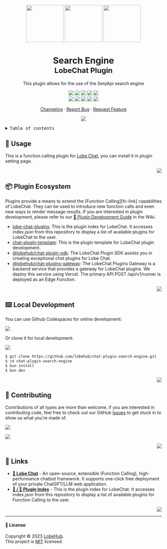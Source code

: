 <a name="readme-top"></a>

<div align="center">

<img height="120" src="https://registry.npmmirror.com/@lobehub/assets-emoji/1.3.0/files/assets/puzzle-piece.webp">
<img height="120" src="https://gw.alipayobjects.com/zos/kitchen/qJ3l3EPsdW/split.svg">
<img height="120" src="https://registry.npmmirror.com/@lobehub/assets-emoji/1.3.0/files/assets/magnifying-glass-tilted-left.webp">

<h1>Search Engine<br/><sup>LobeChat Plugin</sup></h1>

This plugin allows for the use of the SerpApi search engine

[![][🤯-🧩-lobehub-shield]][🤯-🧩-lobehub-link]
[![][github-release-shield]][github-release-link]
[![][github-releasedate-shield]][github-releasedate-link]
[![][github-action-test-shield]][github-action-test-link]
[![][github-action-release-shield]][github-action-release-link]<br/>
[![][github-contributors-shield]][github-contributors-link]
[![][github-forks-shield]][github-forks-link]
[![][github-stars-shield]][github-stars-link]
[![][github-issues-shield]][github-issues-link]
[![][github-license-shield]][github-license-link]

[Changelog](./CHANGELOG.md) · [Report Bug][github-issues-link] · [Request Feature][github-issues-link]

![](https://raw.githubusercontent.com/andreasbm/readme/master/assets/lines/rainbow.png)

</div>

<details>
<summary><kbd>Table of contents</kbd></summary>

#### TOC

- [🤯 Usage](#-usage)
- [📦 Plugin Ecosystem](#-plugin-ecosystem)
- [⌨️ Local Development](#️-local-development)
- [🤝 Contributing](#-contributing)
- [🔗 Links](#-links)

####

</details>

## 🤯 Usage

This is a function calling plugin for [Lobe Chat](https://github.com/lobehub/lobe-chat), you can install it in plugin setting page.

<div align="right">

[![][back-to-top]](#readme-top)

</div>

## 📦 Plugin Ecosystem

Plugins provide a means to extend the \[Function Calling]\[fc-link] capabilities of LobeChat. They can be used to introduce new function calls and even new ways to render message results. If you are interested in plugin development, please refer to our [📘 Plugin Development Guide](https://github.com/lobehub/lobe-chat/wiki/Plugin-Development) in the Wiki.

- [lobe-chat-plugins][lobe-chat-plugins]: This is the plugin index for LobeChat. It accesses index.json from this repository to display a list of available plugins for LobeChat to the user.
- [chat-plugin-template][chat-plugin-template]: This is the plugin template for LobeChat plugin development.
- [@lobehub/chat-plugin-sdk][chat-plugin-sdk]: The LobeChat Plugin SDK assists you in creating exceptional chat plugins for Lobe Chat.
- [@lobehub/chat-plugins-gateway][chat-plugins-gateway]: The LobeChat Plugins Gateway is a backend service that provides a gateway for LobeChat plugins. We deploy this service using Vercel. The primary API POST /api/v1/runner is deployed as an Edge Function.

<div align="right">

[![][back-to-top]](#readme-top)

</div>

## ⌨️ Local Development

You can use Github Codespaces for online development:

[![][github-codespace-shield]][github-codespace-link]

Or clone it for local development:

[![][bun-shield]][bun-link]

```bash
$ git clone https://github.com/lobehub/chat-plugin-search-engine.git
$ cd chat-plugin-search-engine
$ bun install
$ bun dev
```

<div align="right">

[![][back-to-top]](#readme-top)

</div>

## 🤝 Contributing

Contributions of all types are more than welcome, if you are interested in contributing code, feel free to check out our GitHub [Issues][github-issues-link] to get stuck in to show us what you’re made of.

[![][pr-welcome-shield]][pr-welcome-link]

[![][github-contrib-shield]][github-contrib-link]

<div align="right">

[![][back-to-top]](#readme-top)

</div>

## 🔗 Links

- **[🤖 Lobe Chat](https://github.com/lobehub/lobe-chat)** - An open-source, extensible (Function Calling), high-performance chatbot framework. It supports one-click free deployment of your private ChatGPT/LLM web application.
- **[🧩 / 🏪 Plugin Index](https://github.com/lobehub/lobe-chat-plugins)** - This is the plugin index for LobeChat. It accesses index.json from this repository to display a list of available plugins for Function Calling to the user.

<div align="right">

[![][back-to-top]](#readme-top)

</div>

---

#### 📝 License

Copyright © 2023 [LobeHub][profile-link]. <br />
This project is [MIT](./LICENSE) licensed.

<!-- LINK GROUP -->

[🤯-🧩-lobehub-link]: https://github.com/lobehub/lobe-chat-plugins
[🤯-🧩-lobehub-shield]: https://img.shields.io/badge/%F0%9F%A4%AF%20%26%20%F0%9F%A7%A9%20LobeHub-Plugin-95f3d9?labelColor=black&style=flat-square
[back-to-top]: https://img.shields.io/badge/-BACK_TO_TOP-black?style=flat-square
[bun-link]: https://bun.sh
[bun-shield]: https://img.shields.io/badge/-speedup%20with%20bun-black?logo=bun&style=for-the-badge
[chat-plugin-sdk]: https://github.com/lobehub/chat-plugin-sdk
[chat-plugin-template]: https://github.com/lobehub/chat-plugin-
[chat-plugins-gateway]: https://github.com/lobehub/chat-plugins-gateway
[github-action-release-link]: https://github.com/lobehub/chat-plugin-search-engine/actions/workflows/release.yml
[github-action-release-shield]: https://img.shields.io/github/actions/workflow/status/lobehub/chat-plugin-search-engine/release.yml?label=release&labelColor=black&logo=githubactions&logoColor=white&style=flat-square
[github-action-test-link]: https://github.com/lobehub/chat-plugin-search-engine/actions/workflows/test.yml
[github-action-test-shield]: https://img.shields.io/github/actions/workflow/status/lobehub/chat-plugin-search-engine/test.yml?label=test&labelColor=black&logo=githubactions&logoColor=white&style=flat-square
[github-codespace-link]: https://codespaces.new/lobehub/chat-plugin-search-engine
[github-codespace-shield]: https://github.com/codespaces/badge.svg
[github-contrib-link]: https://github.com/lobehub/chat-plugin-search-engine/graphs/contributors
[github-contrib-shield]: https://contrib.rocks/image?repo=lobehub%2Fchat-plugin-search-engine
[github-contributors-link]: https://github.com/lobehub/chat-plugin-search-engine/graphs/contributors
[github-contributors-shield]: https://img.shields.io/github/contributors/lobehub/chat-plugin-search-engine?color=c4f042&labelColor=black&style=flat-square
[github-forks-link]: https://github.com/lobehub/chat-plugin-search-engine/network/members
[github-forks-shield]: https://img.shields.io/github/forks/lobehub/chat-plugin-search-engine?color=8ae8ff&labelColor=black&style=flat-square
[github-issues-link]: https://github.com/lobehub/chat-plugin-search-engine/issues
[github-issues-shield]: https://img.shields.io/github/issues/lobehub/chat-plugin-search-engine?color=ff80eb&labelColor=black&style=flat-square
[github-license-link]: https://github.com/lobehub/chat-plugin-search-engine/blob/main/LICENSE
[github-license-shield]: https://img.shields.io/github/license/lobehub/chat-plugin-search-engine?color=white&labelColor=black&style=flat-square
[github-release-link]: https://github.com/lobehub/chat-plugin-search-engine/releases
[github-release-shield]: https://img.shields.io/github/v/release/lobehub/chat-plugin-search-engine?color=369eff&labelColor=black&logo=github&style=flat-square
[github-releasedate-link]: https://github.com/lobehub/chat-plugin-search-engine/releases
[github-releasedate-shield]: https://img.shields.io/github/release-date/lobehub/chat-plugin-search-engine?labelColor=black&style=flat-square
[github-stars-link]: https://github.com/lobehub/chat-plugin-search-engine/network/stargazers
[github-stars-shield]: https://img.shields.io/github/stars/lobehub/chat-plugin-search-engine?color=ffcb47&labelColor=black&style=flat-square
[lobe-chat-plugins]: https://github.com/lobehub/lobe-chat-plugins
[pr-welcome-link]: https://github.com/lobehub/chat-plugin-search-engine/pulls
[pr-welcome-shield]: https://img.shields.io/badge/%F0%9F%A4%AF%20PR%20WELCOME-%E2%86%92-ffcb47?labelColor=black&style=for-the-badge
[profile-link]: https://github.com/lobehub
